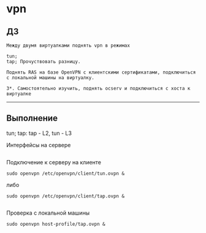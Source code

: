 # vpn

## ДЗ


    Между двумя виртуалками поднять vpn в режимах

    tun;
    tap; Прочуствовать разницу.

    Поднять RAS на базе OpenVPN с клиентскими сертификатами, подключиться с локальной машины на виртуалку.

    3*. Самостоятельно изучить, поднять ocserv и подключиться с хоста к виртуалке


---

## Выполнение

tun; tap: tap - L2, tun - L3

Интерфейсы на сервере   

![]()  


Подключение к серверу на клиенте

    sudo openvpn /etc/openvpn/client/tun.ovpn &

либо 

    sudo openvpn /etc/openvpn/client/tap.ovpn &

![]()  


Проверка с локальной машины

    sudo openvpn host-profile/tap.ovpn &

![]()  
